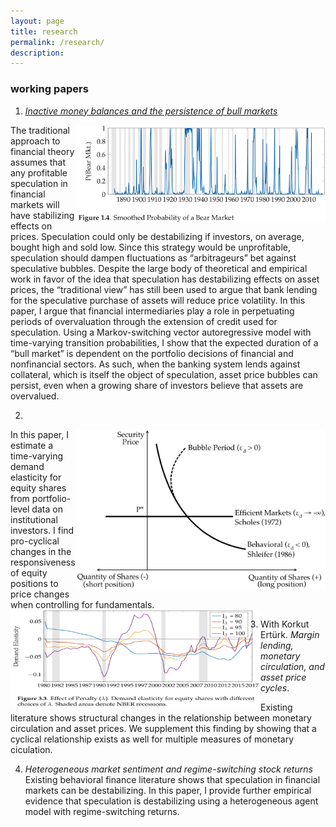 ```yaml
---
layout: page
title: research
permalink: /research/
description: 
---
```


### working papers

1. [*Inactive money balances and the persistence of bull markets*](https://drive.google.com/file/d/1ZteOGfCt_-VXa2qAfsjicXbliVqRMG8v/view?usp=sharing)

<img align="right" src="/assets/img/BearProb1.png" width="400" height="156">

The traditional approach to financial theory assumes that any profitable speculation in financial markets will have stabilizing effects on prices.  Speculation could only be destabilizing if investors, on average, bought high and sold low. Since this strategy would be unprofitable, speculation should dampen fluctuations as “arbitrageurs” bet against speculative bubbles. Despite the large body of theoretical and empirical work in favor of the idea that speculation has destabilizing effects on asset prices, the “traditional view” has still been used to argue that bank lending for the speculative purchase of assets will reduce price volatility. In this paper, I argue that financial intermediaries play a role in perpetuating periods of overvaluation through the extension of credit used for speculation. Using a Markov-switching vector autoregressive model with time-varying transition probabilities, I show that the expected duration of a “bull market” is dependent on the portfolio decisions of financial and nonfinancial sectors. As such, when the banking system lends against collateral, which is itself the object of speculation, asset price bubbles can persist, even when a growing share of investors believe that assets are overvalued.

2.
<img align="right" src="/assets/img/SecurityDemand.png" width="400" height="256">
In this paper, I estimate a time-varying demand elasticity for equity shares from portfolio-level data on institutional investors. I find pro-cyclical changes in the responsiveness of equity positions to price changes when controlling for fundamentals.
<img align="left" src="/assets/img/TVElasticity.png" width="400" height="156">
   
3. With Korkut Ert&uuml;rk. *Margin lending, monetary circulation, and asset price cycles*.

Existing literature shows structural changes in the relationship between monetary circulation and asset prices. We supplement this finding by showing that a cyclical relationship exists as well for multiple measures of monetary ciculation.

4. *Heterogeneous market sentiment and regime-switching stock returns* 
Existing behavioral finance literature shows that speculation in financial markets can be destabilizing. In this paper, I provide further empirical evidence that speculation is destabilizing using a heterogeneous agent model with regime-switching returns.
